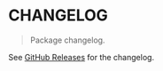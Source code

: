 # CHANGELOG

> Package changelog.

See [GitHub Releases](https://github.com/stdlib-js/stats-base-smeanli/releases) for the changelog.